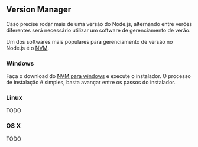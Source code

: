 ## Version Manager

Caso precise rodar mais de uma versão do Node.js, alternando entre verões diferentes será necessário utilizar um software de gerenciamento de verão. 

Um dos softwares mais populares para gerenciamento de versão no Node.js é o [NVM](https://github.com/creationix/nvm).

### Windows

Faça o download do [NVM para windows](https://github.com/coreybutler/nvm-windows) e execute o instalador. O processo de instalação é simples, basta avançar entre os passos do instalador.

### Linux

TODO

### OS X

TODO

